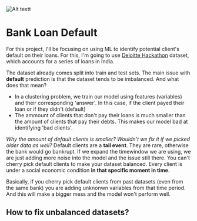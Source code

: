 ![Alt textt](https://cdn.pixabay.com/photo/2019/09/27/17/02/rupee-4508945_1280.jpg)

# Bank Loan Default

For this project, I'll be focusing on using ML to identify potential client's default on their loans. For this, I'm going to use [Deloitte Hackathon](https://www.kaggle.com/datasets/ankitkalauni/bank-loan-defaulter-prediction-hackathon/data?select=test.csv) dataset, which accounts for a series of loans in India.

The dataset already comes split into train and test sets. The main issue with **default** prediction is that the dataset tends to be imbalanced. And what does that mean?
- In a clustering problem, we train our model using features (variables) and their corresponding 'answer'. In this case, if the client payed their loan or if they didn't (default)
- The ammount of clients that don't pay their loans is much smaller than the amount of clients that pay their debts. This makes our model bad at identifying 'bad clients'.

*Why the amount of default clients is smaller? Wouldn't we fix it if we picked older data as well?*
Default clients are a **tail event**. They are rare, otherwise the bank would go bankrupt. If we expand the timewindow we are using, we are just adding more noise into the model and the issue still there. You can't cherry pick default clients to make your dataset balanced. Every client is under a social economic condition **in that specific moment in time**. 

Basically, if you cherry pick default clients from past datasets (even from the same bank) you are adding unknonwn variables from that time period. And this will make a bigger mess and the model won't perform well.

## How to fix unbalanced datasets?
